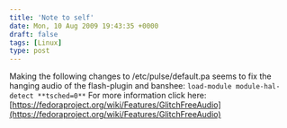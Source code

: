 ```yaml
---
title: 'Note to self'
date: Mon, 10 Aug 2009 19:43:35 +0000
draft: false
tags: [Linux]
type: post
---
```


Making the following changes to /etc/pulse/default.pa seems to fix the hanging audio of the flash-plugin and banshee: `load-module module-hal-detect **tsched=0**` For more information click here: [https://fedoraproject.org/wiki/Features/GlitchFreeAudio](https://fedoraproject.org/wiki/Features/GlitchFreeAudio)